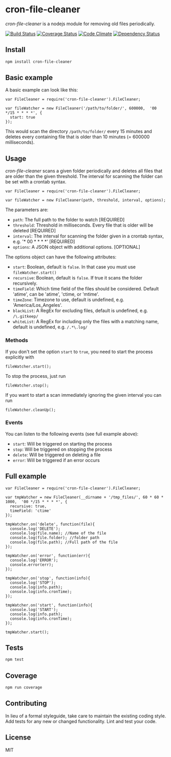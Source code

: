 # cron-file-cleaner

_cron-file-cleaner_ is a nodejs module for removing old files periodically.

[![Build Status](https://travis-ci.org/pdaether/file-cleaner.svg?branch=master)](https://travis-ci.org/pdaether/file-cleaner)
[![Coverage Status](https://coveralls.io/repos/pdaether/file-cleaner/badge.svg)](https://coveralls.io/r/pdaether/file-cleaner)
[![Code Climate](https://codeclimate.com/github/pdaether/file-cleaner/badges/gpa.svg)](https://codeclimate.com/github/pdaether/file-cleaner)
[![Dependency Status](https://gemnasium.com/pdaether/file-cleaner.svg)](https://gemnasium.com/pdaether/file-cleaner)

## Install

```bash
npm install cron-file-cleaner
```

## Basic example

A basic example can look like this:

```node
var FileCleaner = require('cron-file-cleaner').FileCleaner;

var fileWatcher = new FileCleaner('/path/to/folder/', 600000,  '00 */15 * * * *', {
  start: true
});
```

This would scan the directory `/path/to/folder/` every 15 minutes and deletes every
containing file that is older than 10 minutes (= 600000 milliseconds).

## Usage

_cron-file-cleaner_ scans a given folder periodically and deletes all files that are older than the given threshold.
The interval for scanning the folder can be set with a crontab syntax.

```node
var FileCleaner = require('cron-file-cleaner').FileCleaner;

var fileWatcher = new FileCleaner(path, threshold, interval, options);
```

The parameters are:

- `path`: The full path to the folder to watch [REQUIRED]
- `threshold`: Threshold in milliseconds. Every file that is older will be deleted [REQUIRED]
- `interval`: The interval for scanning the folder given in a crontab syntax, e.g. '* 00 * * * *' [REQUIRED]
- `options`: A JSON object with additional options. [OPTIONAL]

The options object can have the following attributes:

- `start`: Boolean, default is `false`. In that case you must use `fileWatcher.start()`
- `recursive`: Boolean, default is `false`. If true it scans the folder recursively.
- `timeField`: Which time field of the files should be considered. Default 'atime', can be 'atime', 'ctime, or 'mtime'.
- `timeZone`: Timezone to use, default is undefined, e.g. 'America/Los_Angeles'.
- `blackList`: A RegEx for excluding files, default is undefined, e.g. `/\.gitkeep/`
- `whiteList`: A RegEx for including only the files with a matching name, default is undefined, e.g. `/.*\.log/`

### Methods

If you don't set the option `start` to `true`, you need to start the process explicitly with

```node
fileWatcher.start();
```

To stop the process, just run

```node
fileWatcher.stop();
```

If you want to start a scan immediately ignoring the given interval you can run

```node
fileWatcher.cleanUp();
```

### Events

You can listen to the following events (see full example above):

- `start`: Will be triggered on starting the process
- `stop`: Will be triggered on stopping the process
- `delete`: Will be triggered on deleting a file
- `error`: Will be triggered if an error occurs


## Full example

```node
var FileCleaner = require('cron-file-cleaner').FileCleaner;

var tmpWatcher = new FileCleaner(__dirname + '/tmp_files/', 60 * 60 * 1000,  '00 */15 * * * *', {
  recursive: true,
  timeField: 'ctime'
});

tmpWatcher.on('delete', function(file){
  console.log('DELETE');
  console.log(file.name); //Name of the file
  console.log(file.folder); //folder path
  console.log(file.path); //Full path of the file
});

tmpWatcher.on('error', function(err){
  console.log('ERROR');
  console.error(err);
});

tmpWatcher.on('stop', function(info){
  console.log('STOP');
  console.log(info.path);
  console.log(info.cronTime);
});

tmpWatcher.on('start', function(info){
  console.log('START');
  console.log(info.path);
  console.log(info.cronTime);
});

tmpWatcher.start();
```

## Tests

```bash
npm test
```

## Coverage

```bash
npm run coverage
```

## Contributing

In lieu of a formal styleguide, take care to maintain the existing coding style.
Add tests for any new or changed functionality. Lint and test your code.

## License

MIT